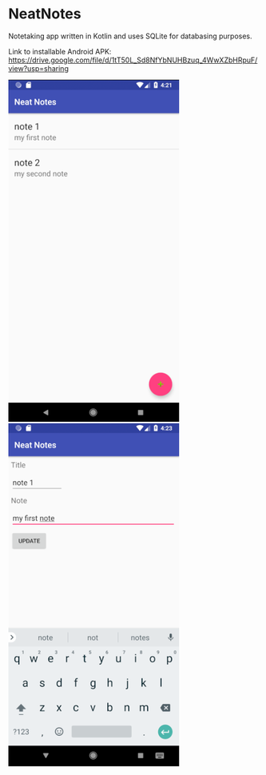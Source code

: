 # NeatNotes

Notetaking app written in Kotlin and uses SQLite for databasing purposes.

Link to installable Android APK: https://drive.google.com/file/d/1tT50L_Sd8NfYbNUHBzuq_4WwXZbHRpuF/view?usp=sharing

![](images/mainActivity.PNG)
![](images/editNoteActivity.PNG)
